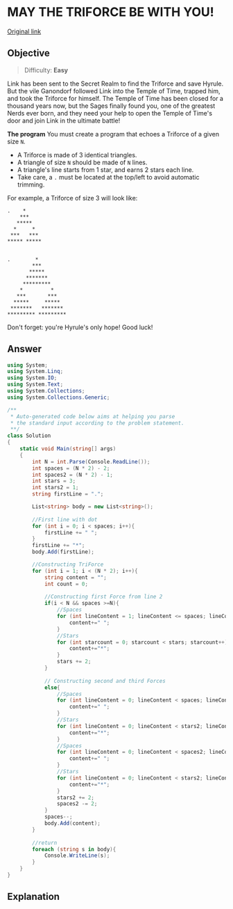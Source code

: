 # MAY THE TRIFORCE BE WITH YOU!

[Original link](https://www.codingame.com/training/easy/may-the-triforce-be-with-you)

## Objective

> Difficulty: **Easy**

Link has been sent to the Secret Realm to find the Triforce and save Hyrule. But the vile Ganondorf followed Link into the Temple of Time, trapped him, and took the Triforce for himself.
The Temple of Time has been closed for a thousand years now, but the Sages finally found you, one of the greatest Nerds ever born, and they need your help to open the Temple of Time's door and join Link in the ultimate battle!

**The program**
You must create a program that echoes a Triforce of a given size `N`.

- A Triforce is made of 3 identical triangles.
- A triangle of size `N` should be made of `N` lines.
- A triangle's line starts from 1 star, and earns 2 stars each line.
- Take care, a `.` must be located at the top/left to avoid automatic trimming.  

For example, a Triforce of size 3 will look like:

```
.    *
    ***
   ***** 
  *     * 
 ***   ***
***** *****
```

```

.        *
        ***
       ***** 
      *******
     *********
    *         * 
   ***       ***
  *****     *****
 *******   *******
********* *********

```

Don't forget: you're Hyrule's only hope!
Good luck! 



## Answer



``````C#
using System;
using System.Linq;
using System.IO;
using System.Text;
using System.Collections;
using System.Collections.Generic;

/**
 * Auto-generated code below aims at helping you parse
 * the standard input according to the problem statement.
 **/
class Solution
{
    static void Main(string[] args)
    {
        int N = int.Parse(Console.ReadLine());
        int spaces = (N * 2) - 2;
        int spaces2 = (N * 2) - 1;
        int stars = 3;
        int stars2 = 1;
        string firstLine = ".";

        List<string> body = new List<string>();
        
        //First line with dot
        for (int i = 0; i < spaces; i++){
            firstLine += " ";
        }
        firstLine += "*";
        body.Add(firstLine);

        //Constructing TriForce
        for (int i = 1; i < (N * 2); i++){
            string content = "";
            int count = 0;
            
            //Constructing first Force from line 2
            if(i < N && spaces >=N){
                //Spaces
                for (int lineContent = 1; lineContent <= spaces; lineContent++){
                    content+=" ";
                }
                //Stars
                for (int starcount = 0; starcount < stars; starcount++){
                    content+="*";
                }
                stars += 2;
            }
            
            // Constructing second and third Forces
            else{
                //Spaces
                for (int lineContent = 0; lineContent < spaces; lineContent++){
                    content+=" ";
                }
                //Stars
                for (int lineContent = 0; lineContent < stars2; lineContent++){
                    content+="*";
                }
                //Spaces
                for (int lineContent = 0; lineContent < spaces2; lineContent++){
                    content+=" ";
                }
                //Stars
                for (int lineContent = 0; lineContent < stars2; lineContent++){
                    content+="*";
                }
                stars2 += 2;
                spaces2 -= 2;
            }
            spaces--;
            body.Add(content);
        }
        
        //return
        foreach (string s in body){
            Console.WriteLine(s);
        }
    }
}
``````



## Explanation

